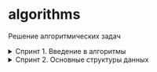 # algorithms
Решение алгоритмических задач

<details>
  <summary>Спринт 1. Введение в алгоритмы</summary>

* <details>
    <summary>A. Значения функции</summary>

  [Ссылка на решение](sprint_1_introduction/A_func_values.py)

  Вася делает тест по математике: вычисляет значение функций в различных точках. Стоит отличная погода, и друзья зовут Васю гулять. Но мальчик решил сначала закончить тест и только после этого идти к друзьям. К сожалению, Вася пока не умеет программировать. Зато вы умеете. Помогите Васе написать код функции, вычисляющей y = ax2 + bx + c. Напишите программу, которая будет по коэффициентам a, b, c и числу x выводить значение функции в точке x.

  ###### Формат ввода

  На вход через пробел подаются целые числа a, x, b, c. В конце ввода находится перенос строки.

  ###### Формат вывода

  Выведите одно число — значение функции в точке x.

  * <details>
      <summary>Пример 1</summary>

    Ввод  
    ```-8 -5 -2 7```   
    Вывод  
    ```-183```
    </details>
  * <details>
    <summary>Пример 2</summary>

    Ввод  
    ```8 2 9 -10```   
    Вывод  
    ```40```
    </details>
  * <details>
    <summary>Пример 3</summary>

    Ввод  
    ```8 2 9 -10```   
    Вывод  
    ```40```
    </details>
  </details>

* <details>
    <summary>B. Чётные и нечётные числа</summary>

  [Ссылка на решение](sprint_1_introduction/B_even_odd.py)

  Представьте себе онлайн-игру для поездки в метро: игрок нажимает на кнопку, и на экране появляются три случайных числа. Если все три числа оказываются одной чётности, игрок выигрывает.

  Напишите программу, которая по трём числам определяет, выиграл игрок или нет.

  ###### Формат ввода

  В первой строке записаны три случайных целых числа a, b и c. Числа не превосходят 109 по модулю.

  ###### Формат вывода

  Выведите «WIN», если игрок выиграл, и «FAIL» в противном случае.

  * <details>
      <summary>Пример 1</summary>

    Ввод  
    ```1 2 -3```   
    Вывод  
    ```FAIL```
    </details>
  * <details>
    <summary>Пример 2</summary>

    Ввод  
    ```7 11 7```   
    Вывод  
    ```WIN```
    </details>
  * <details>
    <summary>Пример 3</summary>

    Ввод  
    ```6 -2 0```   
    Вывод  
    ```WIN```
    </details>

  </details>
* <details>
    <summary>C. Соседи</summary>

  [Ссылка на решение](sprint_1_introduction/C_neighbors.py)

  Дана матрица. Нужно написать функцию, которая для элемента возвращает всех его соседей. Соседним считается элемент, находящийся от текущего на одну ячейку влево, вправо, вверх или вниз. Диагональные элементы соседними не считаются.

  Например, в матрице A соседними элементами для (0, 0) будут 2 и 0. А для (2, 1) –— 1, 2, 7, 7.
  <img src="https://contest.yandex.ru/testsys/statement-image?imageId=1f83925f47077acfa8d1519afc9bb304ae19a6d23ce714b94255d3e799a91ee0">

  ###### Формат ввода

  В первой строке задано n — количество строк матрицы. Во второй — количество столбцов m. Числа m и n не превосходят 1000. В следующих n строках задана матрица. Элементы матрицы — целые числа, по модулю не превосходящие 1000. В последних двух строках записаны координаты элемента, соседей которого нужно найти. Индексация начинается с нуля.

  ###### Формат вывода

  Напечатайте нужные числа в возрастающем порядке через пробел.

  * <details>
      <summary>Пример 1</summary>

    Ввод
    ```
    4
    3
    1 2 3
    0 2 6
    7 4 1
    2 7 0
    3
    0
    ```   
    Вывод  
    ```7 7```
    </details>
  * <details>
    <summary>Пример 2</summary>

    Ввод
    ```
    4
    3
    1 2 3
    0 2 6
    7 4 1
    2 7 0
    0
    0
    ```   
    Вывод  
    ```0 2```
    </details>
  </details>

* <details>
    <summary>D. Хаотичность погоды</summary>

  [Ссылка на решение](sprint_1_introduction/D_chaotic_weather.py)

  Метеорологическая служба вашего города решила исследовать погоду новым способом.
  - Под температурой воздуха в конкретный день будем понимать максимальную температуру в этот день.
  - Под хаотичностью погоды за n дней служба понимает количество дней, в которые температура строго больше, чем в день до (если такой существует) и в день после текущего (если такой существует). Например, если за 5 дней максимальная температура воздуха составляла [1, 2, 5, 4, 8] градусов, то хаотичность за этот период равна 2: в 3-й и 5-й дни выполнялись описанные условия.

  Определите по ежедневным показаниям температуры хаотичность погоды за этот период.  
  Заметим, что если число показаний n=1, то единственный день будет хаотичным.

  ###### Формат ввода

  В первой строке дано число n –— длина периода измерений в днях, 1 ≤ n≤ 105. Во второй строке даны n целых чисел –— значения температуры в каждый из n дней. Значения температуры не превосходят 273 по модулю.

  ###### Формат вывода

  Выведите единственное число — хаотичность за данный период.

  * <details>
      <summary>Пример 1</summary>

    Ввод  
    ```
    7
    -1 -10 -8 0 2 0 5
    ```   
    Вывод  
    ```3```
    </details>
  * <details>
    <summary>Пример 2</summary>

    Ввод  
    ```
    5
    1 2 5 4 8
    ```   
    Вывод  
    ```2```
    </details>
  </details>

* <details>
    <summary>E. Самое длинное слово</summary>

  [Ссылка на решение](sprint_1_introduction/E_longest_word.py)

  Чтобы подготовиться к семинару, Гоше надо прочитать статью по эффективному менеджменту. Так как Гоша хочет спланировать день заранее, ему необходимо оценить сложность статьи.

  Он придумал такой метод оценки: берётся случайное предложение из текста и в нём ищется самое длинное слово. Его длина и будет условной сложностью статьи.

  Помогите Гоше справиться с этой задачей.

  ###### Формат ввода

  В первой строке дана длина текста L (1 ≤ L ≤ 10^5).

  В следующей строке записан текст, состоящий из строчных латинских букв и пробелов. Слово —– последовательность букв, не разделённых пробелами. Пробелы могут стоять в самом начале строки и в самом её конце. Текст заканчивается переносом строки, этот символ не включается в число остальных L символов.

  ###### Формат вывода

  В первой строке выведите самое длинное слово. Во второй строке выведите его длину. Если подходящих слов несколько, выведите то, которое встречается раньше.

  * <details>
      <summary>Пример 1</summary>

    Ввод  
    ```
    19
    i love segment tree
    ```   
    Вывод  
    ```
    segment
    7
    ```
    </details>
  * <details>
    <summary>Пример 2</summary>

    Ввод  
    ```
    21
    frog jumps from river
    ```   
    Вывод  
    ```
    jumps
    5
    ```
    </details>
  </details>

* <details>
    <summary>F. Палиндром</summary>

  [Ссылка на решение](sprint_1_introduction/F_palindrome.py)

  Помогите Васе понять, будет ли фраза палиндромом‎. Учитываются только буквы и цифры, заглавные и строчные буквы считаются одинаковыми.

  Решение должно работать за O(N), где N — длина строки на входе.

  ###### Формат ввода

  В единственной строке записана фраза или слово. Буквы могут быть только латинские. Длина текста не превосходит 20000 символов.

  Фраза может состоять из строчных и прописных латинских букв, цифр, знаков препинания.

  ###### Формат вывода

  Выведите «True», если фраза является палиндромом, и «False», если не является.

  * <details>
      <summary>Пример 1</summary>

    Ввод  
    ```
    A man, a plan, a canal: Panama
    ```   
    Вывод  
    ```
    True
    ```
    </details>
  * <details>
    <summary>Пример 2</summary>

    Ввод  
    ```
    zo
    ```   
    Вывод  
    ```
    False
    ```
    </details>
  </details>

* <details>
    <summary>G. Работа из дома</summary>

  [Ссылка на решение](sprint_1_introduction/G_work_from_home.py)

  Вася реализовал функцию, которая переводит целое число из десятичной системы в двоичную. Но, кажется, она получилась не очень оптимальной.
  Попробуйте написать более эффективную программу.  
  **Не используйте встроенные средства языка по переводу чисел в бинарное представление.**

  ###### Формат ввода

  На вход подаётся целое число в диапазоне от 0 до 10000.

  ###### Формат вывода

  Выведите двоичное представление этого числа.

  * <details>
      <summary>Пример 1</summary>

    Ввод  
    ```
    5
    ```   
    Вывод  
    ```
    101
    ```
    </details>
  * <details>
    <summary>Пример 2</summary>

    Ввод  
    ```
    14
    ```   
    Вывод  
    ```
    1110
    ```
    </details>
  </details>

* <details>
    <summary>H. Двоичная система</summary>

  [Ссылка на решение](sprint_1_introduction/H_sum_binary.py)

  Тимофей записал два числа в двоичной системе счисления и попросил Гошу вывести их сумму, также в двоичной системе. Встроенную в язык программирования возможность сложения двоичных чисел применять нельзя. Помогите Гоше решить задачу.

  Решение должно работать за O(N), где N –— количество разрядов максимального числа на входе.

  ###### Формат ввода

  Два числа в двоичной системе счисления, каждое на отдельной строке. Длина каждого числа не превосходит 10 000 символов.

  ###### Формат вывода

  Одно число в двоичной системе счисления.

  * <details>
      <summary>Пример 1</summary>

    Ввод  
    ```
    1010
    1011
    ```   
    Вывод  
    ```10101```
    </details>
  * <details>
    <summary>Пример 2</summary>

    Ввод  
    ```
    1
    1
    ```   
    Вывод  
    ```10```
    </details>
  </details>

* <details>
    <summary>I. Степень четырёх</summary>

  [Ссылка на решение](sprint_1_introduction/I_power_of_four.py)

  Напишите программу, которая определяет, будет ли положительное целое число степенью четвёрки.

  Подсказка: степенью четвёрки будут все числа вида 4^n, где n – целое неотрицательное число.
  
  ###### Формат ввода

  На вход подаётся целое число в диапазоне от 1 до 10000.

  ###### Формат вывода

  Выведите «True», если число является степенью четырёх, «False» –— в обратном случае.

  * <details>
      <summary>Пример 1</summary>

    Ввод  
    ```
    15
    ```   
    Вывод  
    ```
    False
    ```
    </details>
  * <details>
    <summary>Пример 2</summary>

    Ввод  
    ```
    16
    ```   
    Вывод  
    ```
    True
    ```
    </details>
  </details>

* <details>
    <summary>J. Факторизация</summary>

  [Ссылка на решение](sprint_1_introduction/J_factorize.py)

  Основная теорема арифметики говорит: любое число раскладывается на произведение простых множителей единственным образом, с точностью до их перестановки. Например:

  - Число 8 можно представить как 2 × 2 × 2.
  - Число 50 –— как 2 × 5 × 5 (или 5 × 5 × 2, или 5 × 2 × 5). Три варианта отличаются лишь порядком следования множителей.
  Разложение числа на простые множители называется факторизацией числа.

  Напишите программу, которая производит факторизацию переданного числа.
  
  ###### Формат ввода

  В единственной строке дано число n (2 ≤ n ≤ 10^9), которое нужно факторизовать.

  ###### Формат вывода

  Выведите в порядке неубывания простые множители, на которые раскладывается число n.

  * <details>
      <summary>Пример 1</summary>

    Ввод  
    ```
    8
    ```   
    Вывод  
    ```
    2 2 2
    ```
    </details>
  * <details>
    <summary>Пример 2</summary>

    Ввод  
    ```
    13
    ```   
    Вывод  
    ```
    13
    ```
    </details>
  * <details>
    <summary>Пример 3</summary>

    Ввод  
    ```
    100
    ```   
    Вывод  
    ```
    2 2 5 5
    ```
    </details>
  </details>

* <details>
    <summary>K. Списочная форма</summary>

  [Ссылка на решение](sprint_1_introduction/K_list_form.py)

  Вася просил Аллу помочь решить задачу. На этот раз по информатике.

  Для неотрицательного целого числа X списочная форма –— это массив его цифр слева направо. К примеру, для 1231 списочная форма будет [1,2,3,1]. На вход подается количество цифр числа Х, списочная форма неотрицательного числа Х и неотрицательное число K. Числа К и Х не превосходят 10000.

  Нужно вернуть списочную форму числа X + K.
  
  ###### Формат ввода

  В первой строке — длина списочной формы числа X. На следующей строке — сама списочная форма с цифрами записанными через пробел.

  В последней строке записано число K, 0 ≤ K ≤ 10000.

  ###### Формат вывода

  Выведите списочную форму числа X+K.

  * <details>
      <summary>Пример 1</summary>

    Ввод  
    ```
    4
    1 2 0 0
    34
    ```   
    Вывод  
    ```
    1 2 3 4
    ```
    </details>
  * <details>
    <summary>Пример 2</summary>

    Ввод  
    ```
    2
    9 5
    17
    ```   
    Вывод  
    ```
    1 1 2
    ```
    </details>
  </details>

* <details>
    <summary>L. Лишняя буква</summary>

  [Ссылка на решение](sprint_1_introduction/L_excessive_letter.py)

  Васе очень нравятся задачи про строки, поэтому он придумал свою. Есть 2 строки s и t, состоящие только из строчных букв. Строка t получена перемешиванием букв строки s и добавлением 1 буквы в случайную позицию. Нужно найти добавленную букву.
  
  ###### Формат ввода

  На вход подаются строки s и t, разделённые переносом строки. Длины строк не превосходят 1000 символов. Строки не бывают пустыми.

  ###### Формат вывода

  Выведите лишнюю букву.

  * <details>
      <summary>Пример 1</summary>

    Ввод  
    ```
    abcd
    abcde
    ```   
    Вывод  
    ```
    e
    ```
    </details>
  * <details>
    <summary>Пример 2</summary>

    Ввод  
    ```
    go
    ogg
    ```   
    Вывод  
    ```
    g
    ```
    </details>
  * <details>
    <summary>Пример 2</summary>

    Ввод  
    ```
    xtkpx
    xkctpx
    ```   
    Вывод  
    ```
    c
    ```
    </details>
  </details>
</details>
<details>
  <summary>Спринт 2. Основные структуры данных</summary>

---

* <details>
    <summary>A. Мониторинг</summary>

  [Ссылка на решение](sprint_2/A_monitoring.py)

  Алла получила задание, связанное с мониторингом работы различных серверов. Требуется понять, сколько времени обрабатываются определённые запросы на конкретных серверах. Эту информацию нужно хранить в матрице, где номер столбца соответствуют идентификатору запроса, а номер строки — идентификатору сервера. Алла перепутала строки и столбцы местами. С каждым бывает. Помогите ей исправить баг.

  Есть матрица размера m × n. Нужно написать функцию, которая её транспонирует.

  Транспонированная матрица получается из исходной заменой строк на столбцы.

  Например, для матрицы А (слева) транспонированной будет следующая матрица (справа):
  <img src="https://contest.yandex.ru/testsys/statement-image?imageId=69ff475b66bdbc91024d48b48ee588d5a58645a20b1433663a9e7981bef14e3d">
  ###### Формат ввода

  В первой строке задано число n — количество строк матрицы.
  Во второй строке задано m — число столбцов, m и n не превосходят 1000. В следующих n строках задана матрица. Числа в ней не превосходят по модулю 1000.

  ###### Формат вывода

  Напечатайте транспонированную матрицу в том же формате, который задан во входных данных. Каждая строка матрицы выводится на отдельной строке, элементы разделяются пробелами.

  * <details>
      <summary>Пример 1</summary>

    Ввод  
    ```
    4
    3
    1 2 3
    0 2 6
    7 4 1
    2 7 0
    ```   
    Вывод  
    ```
    1 0 7 2
    2 2 4 7
    3 6 1 0
    ```
    </details>
  * <details>
    <summary>Пример 2</summary>

    Ввод  
    ```
    9
    5
    -7 -1 0 -4 -9
    5 -1 2 2 9
    3 1 -8 -1 -7
    9 0 8 -8 -1
    2 4 5 2 8
    -7 10 0 -4 -8
    -3 10 -7 10 3
    1 6 -7 -5 9
    -1 9 9 1 9
    ```   
    Вывод  
    ```
    -7 5 3 9 2 -7 -3 1 -1
    -1 -1 1 0 4 10 10 6 9
    0 2 -8 8 5 0 -7 -7 9
    -4 2 -1 -8 2 -4 10 -5 1
    -9 9 -7 -1 8 -8 3 9 9
    ```
    </details>
  </details>

* <details>
    <summary>B. Список дел</summary>

  [Ссылка на решение](sprint_2/B_todo_list.py)

  Васе нужно распечатать свой список дел на сегодня. Помогите ему: напишите функцию, которая печатает все его дела. Известно, что дел у Васи не больше 5000.

  ###### Формат ввода

  В первой строке задано число n — количество строк матрицы.
  Во второй строке задано m — число столбцов, m и n не превосходят 1000. В следующих n строках задана матрица. Числа в ней не превосходят по модулю 1000.

  ###### Формат вывода

  Напечатайте транспонированную матрицу в том же формате, который задан во входных данных. Каждая строка матрицы выводится на отдельной строке, элементы разделяются пробелами.

  * <details>
      <summary>Пример 1</summary>

    Ввод  
    ```
    4
    3
    1 2 3
    0 2 6
    7 4 1
    2 7 0
    ```   
    Вывод  
    ```
    1 0 7 2
    2 2 4 7
    3 6 1 0
    ```
    </details>
  * <details>
    <summary>Пример 2</summary>

    Ввод  
    ```
    9
    5
    -7 -1 0 -4 -9
    5 -1 2 2 9
    3 1 -8 -1 -7
    9 0 8 -8 -1
    2 4 5 2 8
    -7 10 0 -4 -8
    -3 10 -7 10 3
    1 6 -7 -5 9
    -1 9 9 1 9
    ```   
    Вывод  
    ```
    -7 5 3 9 2 -7 -3 1 -1
    -1 -1 1 0 4 10 10 6 9
    0 2 -8 8 5 0 -7 -7 9
    -4 2 -1 -8 2 -4 10 -5 1
    -9 9 -7 -1 8 -8 3 9 9
    ```
    </details>
  </details>
</details>

